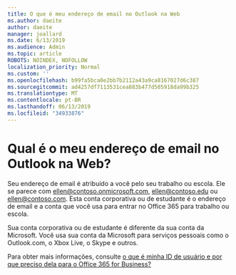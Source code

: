 ```yaml
---
title: O que é meu endereço de email no Outlook na Web
ms.author: daeite
author: daeite
manager: joallard
ms.date: 6/13/2019
ms.audience: Admin
ms.topic: article
ROBOTS: NOINDEX, NOFOLLOW
localization_priority: Normal
ms.custom: ''
ms.openlocfilehash: b99fa5bca0e2bb7b2112a43a9ca8167027d6c387
ms.sourcegitcommit: ad4257df7113531cea883b477d505918da99b325
ms.translationtype: MT
ms.contentlocale: pt-BR
ms.lasthandoff: 06/13/2019
ms.locfileid: "34933876"
---
```

# <a name="what-is-my-email-address-in-outlook-on-the-web"></a>Qual é o meu endereço de email no Outlook na Web?

Seu endereço de email é atribuído a você pelo seu trabalho ou escola. Ele se parece com ellen@contoso.onmicrosoft.com, ellen@contoso.edu ou ellen@contoso.com. Esta conta corporativa ou de estudante é o endereço de email e a conta que você usa para entrar no Office 365 para trabalho ou escola.

Sua conta corporativa ou de estudante é diferente da sua conta da Microsoft. Você usa sua conta da Microsoft para serviços pessoais como o Outlook.com, o Xbox Live, o Skype e outros.

Para obter mais informações, consulte [o que é minha ID de usuário e por que preciso dela para o Office 365 for Business?](https://support.office.com/article/37da662b-5da6-4b56-a091-2731b2ecc8b4)